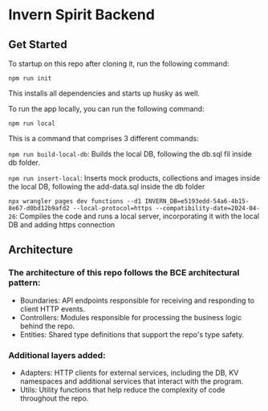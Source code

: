 # Invern Spirit Backend

## Get Started

To startup on this repo after cloning it, run the following command:

```npm run init```

This installs all dependencies and starts up husky as well.

To run the app locally, you can run the following command:

```npm run local```

This is a command that comprises 3 different commands:

```npm run build-local-db```:
Builds the local DB, following the db.sql fil inside db folder.

```npm run insert-local```:
Inserts mock products, collections and images inside the local DB, following the add-data.sql inside the db folder

``npx wrangler pages dev functions --d1 INVERN_DB=e5193edd-54a6-4b15-8e67-d0bd12b9afd2 --local-protocol=https --compatibility-date=2024-04-26``:
Compiles the code and runs a local server, incorporating it with the local DB and adding https connection

## Architecture

### The architecture of this repo follows the BCE architectural pattern:

- Boundaries: API endpoints responsible for receiving and responding to client HTTP events.
- Controllers: Modules responsible for processing the business logic behind the repo.
- Entities: Shared type definitions that support the repo's type safety.

### Additional layers added:

- Adapters: HTTP clients for external services, including the DB, KV namespaces and additional services that interact with the program.
- Utils: Utility functions that help reduce the complexity of code throughout the repo.

